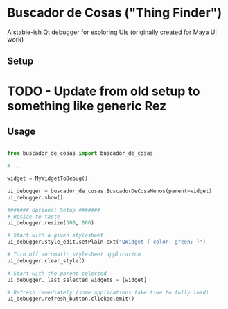 # Buscador de Cosas ("Thing Finder")
A stable-ish Qt debugger for exploring UIs (originally created for Maya UI work)

## Setup

# TODO - Update from old setup to something like generic Rez

## Usage
```python

from buscador_de_cosas import buscador_de_cosas

# ...

widget = MyWidgetToDebug()

ui_debugger = buscador_de_cosas.BuscadorDeCosaMenos(parent=widget)
ui_debugger.show()

####### Optional Setup #######
# Resize to taste
ui_debugger.resize(500, 800)

# Start with a given stylesheet
ui_debugger.style_edit.setPlainText("QWidget { color: green; }")

# Turn off automatic stylesheet application
ui_debugger.clear_style()

# Start with the parent selected
ui_debugger._last_selected_widgets = [widget]

# Refresh immediately (some applications take time to fully load)
ui_debugger.refresh_button.clicked.emit()

```
